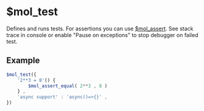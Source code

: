 # $mol_test

Defines and runs tests. For assertions you can use [$mol_assert](https://github.com/eigenmethod/mol/tree/master/assert).
See stack trace in console or enable "Pause on exceptions" to stop debugger on failed test.

## Example

```typescript
$mol_test({
    '2**3 = 8'() {
        $mol_assert_equal( 2**3 , 8 )
    } ,
    'async support' : 'async()=>{}' ,
})
```
